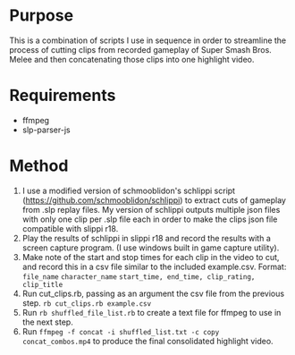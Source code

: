# Purpose
This is a combination of scripts I use in sequence in order to streamline the process of cutting clips from recorded gameplay of Super Smash Bros. Melee and then concatenating those clips into one highlight video.

# Requirements
- ffmpeg
- slp-parser-js

# Method
1. I use a modified version of schmooblidon's schlippi script (https://github.com/schmooblidon/schlippi) to extract cuts of gameplay from .slp replay files. My version of schlippi outputs multiple json files with only one clip per .slp file each in order to make the clips json file compatible with slippi r18.
2. Play the results of schlippi in slippi r18 and record the results with a screen capture program. (I use windows built in game capture utility).
3. Make note of the start and stop times for each clip in the video to cut, and record this in a csv file similar to the included example.csv.
Format:
`file_name`
`character_name`
`start_time, end_time, clip_rating, clip_title`
4. Run cut_clips.rb, passing as an argument the csv file from the previous step. `rb cut_clips.rb example.csv`
5. Run `rb shuffled_file_list.rb` to create a text file for ffmpeg to use in the next step.
6. Run `ffmpeg -f concat -i shuffled_list.txt -c copy concat_combos.mp4` to produce the final consolidated highlight video.